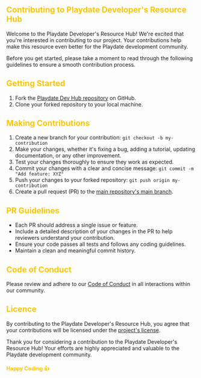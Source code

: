 <h2 align="left" class= playdate-yellow>Contributing to Playdate Developer's Resource Hub</h2>

Welcome to the Playdate Developer's Resource Hub! We're excited that you're interested in contributing to our project. Your contributions help make this resource even better for the Playdate development community.

Before you get started, please take a moment to read through the following guidelines to ensure a smooth contribution process.

<h2 align="left" class= playdate-yellow>Getting Started</h2>

1. Fork the [Playdate Dev Hub repository](link-to-your-repo) on GitHub.
2. Clone your forked repository to your local machine.

<h2 align="left" class= playdate-yellow>Making Contributions</h2>

1. Create a new branch for your contribution: `git checkout -b my-contribution`
2. Make your changes, whether it's fixing a bug, adding a tutorial, updating documentation, or any other improvement.
3. Test your changes thoroughly to ensure they work as expected.
4. Commit your changes with a clear and concise message: `git commit -m "Add feature: XYZ"`
5. Push your changes to your forked repository: `git push origin my-contribution`
6. Create a pull request (PR) to the [main repository's main branch](link-to-main-branch).

<h2 align="left" class= playdate-yellow>PR Guidelines</h2>

- Each PR should address a single issue or feature.
- Include a detailed description of your changes in the PR to help reviewers understand your contribution.
- Ensure your code passes all tests and follows any coding guidelines.
- Maintain a clean and meaningful commit history.

<h2 align="left" class= playdate-yellow>Code of Conduct</h2>

Please review and adhere to our [Code of Conduct](link-to-code-of-conduct) in all interactions within our community.

<h2 align="left" class= playdate-yellow>Licence</h2>

By contributing to the Playdate Developer's Resource Hub, you agree that your contributions will be licensed under the [project's license](link-to-license).

Thank you for considering a contribution to the Playdate Developer's Resource Hub! Your efforts are highly appreciated and valuable to the Playdate development community.

<h4 align="left" class= playdate-yellow>Happy Coding 👍</h4>


<style>
  .playdate-yellow {
    color: #FFC500;
  }
</style>
